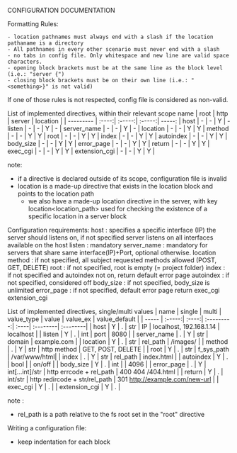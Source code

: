 CONFIGURATION DOCUMENTATION

Formatting Rules:

	- location pathnames must always end with a slash if the location pathaname is a directory
	- All pathnames in every other scenario must never end with a slash
    - no tabs in config file. Only whitespace and new line are valid space characters.
    - opening block brackets must be at the same line as the block level (i.e.: "server {")
    - closing block brackets must be on their own line (i.e.: "<something>}" is not valid)

If one of those rules is not respected, config file is considered as non-valid.

List of implemented directives, within their relevant scope
name | root | http | server | location |
| --------- | :----:| :-----:| :-----:| -----: |
host | - | - | Y | -
listen | - | - | Y | - |
server_name | - | - | Y | - |
location | - | - | Y | Y |
method | - | - | Y | Y |
root | - | - | Y | Y |
index | - | - | Y | Y |
autoindex | - | - | Y | Y |
body_size | - | - | Y | Y |
error_page | - | - | Y | Y |
return | - | - | Y | Y |
exec_cgi | - | - | Y | Y |
extension_cgi | - | - | Y | Y |

note:

- if a directive is declared outside of its scope, configuration file is invalid
- location is a made-up directive that exists in the location block and points to the location path
  - we also have a made-up location directive in the server, with key location<location_path> used for checking the existence of a specific location in a server block

Configuration requirements:
host : specifies a specific interface (IP) the server should listens on,
if not specified server listens on all interfaces available on the host
listen : mandatory
server_name : mandatory for servers that share same interface(IP)+Port, optional otherwise.
location
method : if not specified, all subject requested methods allowed (POST, GET, DELETE)
root : if not specified, root is empty (= project folder)
index : if not specified and autoindex not on, return default error page
autoindex : if not specified, considered off
body_size : if not specified, body_size is unlimited
error_page : if not specified, default error page
return
exec_cgi
extension_cgi

List of implemented directives, single/multi values
| name | single | multi | value_type | value | value_ex | value_default |
| ----- | :-----:| :----:| :---------:| :----| :--------| :--------|
| host | Y | . | str | IP | localhost, 192.168.1.14 | localhost |
| listen | Y | . | int | port | 8080 |
| server_name | . | Y | str | domain | example.com |
| location | Y | . | str | rel_path | /images/ |
| method | . | Y | str | http method | GET, POST, DELETE |
| root | Y | . | str | f_sys_path | /var/www/html|
| index | . | Y | str | rel_path | index.html |
| autoindex | Y | . | bool | | on/off |
| body_size | Y | . | int | | 4096 |
| error_page | . | Y | int[...int]/str | http errcode + rel_path | 400 404 /404.html |
| return | Y | . | int/str | http redircode + str/rel_path | 301 http://example.com/new-url |
| exec_cgi | Y | . |
| extension_cgi | Y | . |

note :

- rel_path is a path relative to the fs root set in the "root" directive

Writing a configuration file:

- keep indentation for each block
